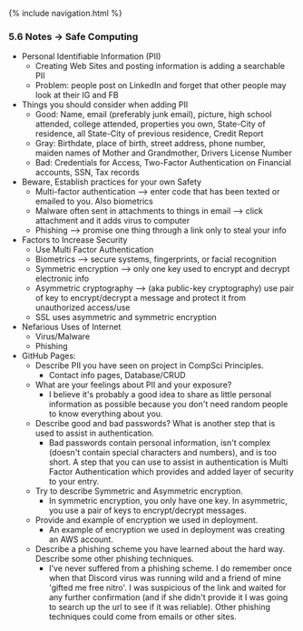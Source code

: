 {% include navigation.html %}

### 5.6 Notes -> Safe Computing
* Personal Identifiable Information (PII)
    *  Creating Web Sites and posting information is adding a searchable PII
    *  Problem: people post on LinkedIn and forget that other people may look at their IG and FB
* Things you should consider when adding PII
    *  Good: Name, email (preferably junk email), picture, high school attended, college attended, properties you own, State-City of residence, all State-City of previous residence, Credit Report
    *  Gray: Birthdate, place of birth, street address, phone number, maiden names of Mother and Grandmother, Drivers License Number
    *  Bad: Credentials for Access, Two-Factor Authentication on Financial accounts, SSN, Tax records
* Beware, Establish practices for your own Safety
    *  Multi-factor authentication --> enter code that has been texted or emailed to you. Also biometrics
    *  Malware often sent in attachments to things in email --> click attachment and it adds virus to computer
    *  Phishing --> promise one thing through a link only to steal your info
* Factors to Increase Security
    *  Use Multi Factor Authentication
    *  Biometrics --> secure systems, fingerprints, or facial recognition
    *  Symmetric encryption --> only one key used to encrypt and decrypt electronic info
    *  Asymmetric cryptography --> (aka public-key cryptography) use pair of key to encrypt/decrypt a message and protect it from unauthorized access/use
    *  SSL uses asymmetric and symmetric encryption
* Nefarious Uses of Internet
    *  Virus/Malware
    *  Phishing
* GitHub Pages:
    *  Describe PII you have seen on project in CompSci Principles.
        * Contact info pages, Database/CRUD
    *  What are your feelings about PII and your exposure?
        * I believe it's probably a good idea to share as little personal information as possible because you don't need random people to know everything about you.
    *  Describe good and bad passwords? What is another step that is used to assist in authentication.
        * Bad passwords contain personal information, isn't complex (doesn't contain special characters and numbers), and is too short. A step that you can use to assist in authentication is Multi Factor Authentication which provides and added layer of security to your entry.
    *  Try to describe Symmetric and Asymmetric encryption.
        * In symmetric encryption, you only have one key. In asymmetric, you use a pair of keys to encrypt/decrypt messages.
    *  Provide and example of encryption we used in deployment.
        * An example of encryption we used in deployment was creating an AWS account.
    *  Describe a phishing scheme you have learned about the hard way. Describe some other phishing techniques.
        * I've never suffered from a phishing scheme. I do remember once when that Discord virus was running wild and a friend of mine 'gifted me free nitro'. I was suspicious of the link and waited for any further confirmation (and if she didn't provide it I was going to search up the url to see if it was reliable). Other phishing techniques could come from emails or other sites.
